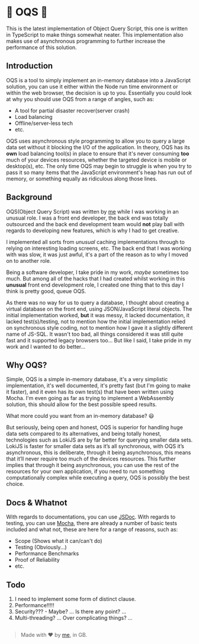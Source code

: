 #  🤖 OQS 🤖 
This is the latest implementation of Object Query Script, this one is written in TypeScript to 
make things somewhat neater. This implementation also makes use of asynchronous programming to 
further increase the performance of this solution. 

## Introduction 
OQS is a tool to simply implement an in-memory database into a JavaScript solution, you can use 
it either within the Node run time environment or within the web browser, the decision is up to 
you. Essentially you could look at why you should use OQS from a range of angles, such as: 

- A tool for partial disaster recover(server crash)
- Load balancing
- Offline/server-less tech 
- etc.

OQS uses asynchronous style programming to allow you to query a large data set without it 
blocking the I/O of the application. In theory, OQS has its **own** load balancing tool(s) in 
place to ensure that it's never consuming **too** much of your devices resources, whether the 
targeted device is mobile or desktop(s), etc. The only time OQS may begin to struggle is when you
 try to pass it so many items that the JavaScript environment's heap has run out of memory, or 
 something equally as ridiculous along those lines. 

## Background 
OQS(Object Query Script) was written by [me](https://github.com/JO3-W3B-D3V) while I was working 
in an unusual role. I was a front end developer, the back end was totally outsourced and the back end 
development team would **not** play ball with regards to developing new features, which is why I 
had to get creative. 

I implemented all sorts from _unusual_ caching implementations through to relying on interesting 
loading screens, etc. The back end that I was working with was slow, it was just awful, it's a 
part of the reason as to why I moved on to another role. 

Being a software developer, I take pride in my work, _maybe_ sometimes too much. But among all of
the hacks that I had created whilst working in this **unusual** front end development role, I 
created one thing that to this day I think is pretty good, queue OQS. 

As there was no way for us to query a database, I thought about creating a virtual database on 
the front end, using JSON/JavaScript literal objects. The initial implementation worked, **but** 
it was messy, it lacked documentation, it lacked test(s)/testing, not to mention how the initial 
implementation relied on synchronous style coding, not to mention how I gave it a slightly 
different name of JS-SQL. It wasn't too bad, all things considered it was still quite fast and it
 supported legacy browsers too... But like I said, I take pride in my work and I wanted to do 
 better...

## Why OQS?
Simple, OQS is a simple in-memory database, it's a very simplistic implementation, it's well 
documented, it's pretty fast (but I'm going to make it faster), and it even has its own test(s) 
that have been written using Mocha. I'm even going as far as trying to implement a WebAssembly solution, 
this should allow for the best possible speed results. 

What more could you want from an in-memory database? 😃

But seriously, being open and honest, OQS is superior for handling huge data sets 
compared to its alternatives, and being totally honest, technologies such as LokiJS are by 
far better for querying smaller data sets. LokiJS is faster for smaller data sets as it’s 
all synchronous, with OQS it’s asynchronous, this is deliberate, through it being asynchronous,
this means that it’ll never require too much of the devices resources. This further implies 
that through it being asynchronous, you can use the rest of the resources for your 
own application, if you need to run something computationally complex while executing a 
query, OQS is possibly the best choice.  

## Docs & Whatnot
With regards to documentations, you can use [JSDoc](http://usejsdoc.org/). With regards to 
testing, you can use [Mocha](https://mochajs.org/), there are already a number of basic tests 
included and what not, these are here for a range of reasons, such as: 

- Scope (Shows what it can/can't do)
- Testing (Obviously...)
- Performance Benchmarks
- Proof of Reliability 
- etc.

## Todo
1. I need to implement some form of distinct clause. 
2. Performance!!!!! 
3. Security??? - Maybe? ... Is there any point? ...
4. Multi-threading? ... Over complicating things? ...

## 
> Made with ❤ by [me](https://github.com/JO3-W3B-D3V), in GB.
